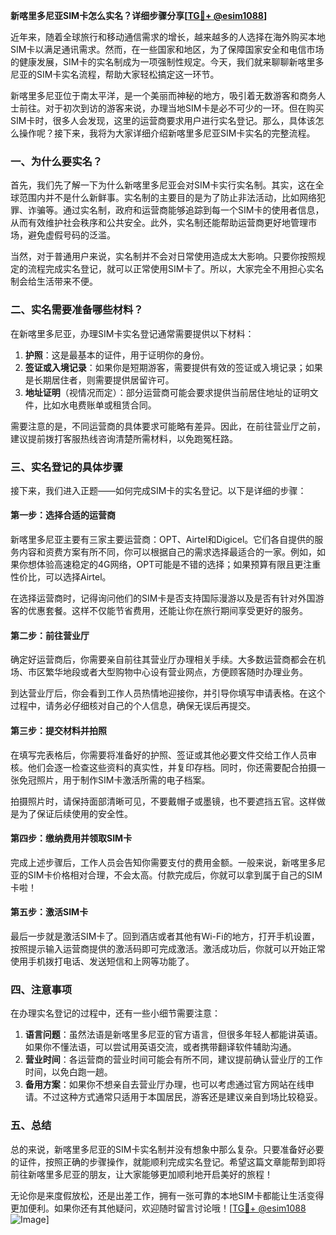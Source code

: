 **新喀里多尼亚SIM卡怎么实名？详细步骤分享[[TG💪+ @esim1088](https://t.me/s/esim1088)]**

近年来，随着全球旅行和移动通信需求的增长，越来越多的人选择在海外购买本地SIM卡以满足通讯需求。然而，在一些国家和地区，为了保障国家安全和电信市场的健康发展，SIM卡的实名制成为一项强制性规定。今天，我们就来聊聊新喀里多尼亚的SIM卡实名流程，帮助大家轻松搞定这一环节。

新喀里多尼亚位于南太平洋，是一个美丽而神秘的地方，吸引着无数游客和商务人士前往。对于初次到访的游客来说，办理当地SIM卡是必不可少的一环。但在购买SIM卡时，很多人会发现，这里的运营商要求用户进行实名登记。那么，具体该怎么操作呢？接下来，我将为大家详细介绍新喀里多尼亚SIM卡实名的完整流程。

### 一、为什么要实名？

首先，我们先了解一下为什么新喀里多尼亚会对SIM卡实行实名制。其实，这在全球范围内并不是什么新鲜事。实名制的主要目的是为了防止非法活动，比如网络犯罪、诈骗等。通过实名制，政府和运营商能够追踪到每一个SIM卡的使用者信息，从而有效维护社会秩序和公共安全。此外，实名制还能帮助运营商更好地管理市场，避免虚假号码的泛滥。

当然，对于普通用户来说，实名制并不会对日常使用造成太大影响。只要你按照规定的流程完成实名登记，就可以正常使用SIM卡了。所以，大家完全不用担心实名制会给生活带来不便。

### 二、实名需要准备哪些材料？

在新喀里多尼亚，办理SIM卡实名登记通常需要提供以下材料：

1. **护照**：这是最基本的证件，用于证明你的身份。
2. **签证或入境记录**：如果你是短期游客，需要提供有效的签证或入境记录；如果是长期居住者，则需要提供居留许可。
3. **地址证明**（视情况而定）：部分运营商可能会要求提供当前居住地址的证明文件，比如水电费账单或租赁合同。

需要注意的是，不同运营商的具体要求可能略有差异。因此，在前往营业厅之前，建议提前拨打客服热线咨询清楚所需材料，以免跑冤枉路。

### 三、实名登记的具体步骤

接下来，我们进入正题——如何完成SIM卡的实名登记。以下是详细的步骤：

#### 第一步：选择合适的运营商

新喀里多尼亚主要有三家主要运营商：OPT、Airtel和Digicel。它们各自提供的服务内容和资费方案有所不同，你可以根据自己的需求选择最适合的一家。例如，如果你想体验高速稳定的4G网络，OPT可能是不错的选择；如果预算有限且更注重性价比，可以选择Airtel。

在选择运营商时，记得询问他们的SIM卡是否支持国际漫游以及是否有针对外国游客的优惠套餐。这样不仅能节省费用，还能让你在旅行期间享受更好的服务。

#### 第二步：前往营业厅

确定好运营商后，你需要亲自前往其营业厅办理相关手续。大多数运营商都会在机场、市区繁华地段或者大型购物中心设有营业网点，方便顾客随时办理业务。

到达营业厅后，你会看到工作人员热情地迎接你，并引导你填写申请表格。在这个过程中，请务必仔细核对自己的个人信息，确保无误后再提交。

#### 第三步：提交材料并拍照

在填写完表格后，你需要将准备好的护照、签证或其他必要文件交给工作人员审核。他们会逐一检查这些资料的真实性，并复印存档。同时，你还需要配合拍摄一张免冠照片，用于制作SIM卡激活所需的电子档案。

拍摄照片时，请保持面部清晰可见，不要戴帽子或墨镜，也不要遮挡五官。这样做是为了保证后续使用的安全性。

#### 第四步：缴纳费用并领取SIM卡

完成上述步骤后，工作人员会告知你需要支付的费用金额。一般来说，新喀里多尼亚的SIM卡价格相对合理，不会太高。付款完成后，你就可以拿到属于自己的SIM卡啦！

#### 第五步：激活SIM卡

最后一步就是激活SIM卡了。回到酒店或者其他有Wi-Fi的地方，打开手机设置，按照提示输入运营商提供的激活码即可完成激活。激活成功后，你就可以开始正常使用手机拨打电话、发送短信和上网等功能了。

### 四、注意事项

在办理实名登记的过程中，还有一些小细节需要注意：

1. **语言问题**：虽然法语是新喀里多尼亚的官方语言，但很多年轻人都能讲英语。如果你不懂法语，可以尝试用英语交流，或者携带翻译软件辅助沟通。
2. **营业时间**：各运营商的营业时间可能会有所不同，建议提前确认营业厅的工作时间，以免白跑一趟。
3. **备用方案**：如果你不想亲自去营业厅办理，也可以考虑通过官方网站在线申请。不过这种方式通常只适用于本国居民，游客还是建议亲自到场比较稳妥。

### 五、总结

总的来说，新喀里多尼亚的SIM卡实名制并没有想象中那么复杂。只要准备好必要的证件，按照正确的步骤操作，就能顺利完成实名登记。希望这篇文章能帮到即将前往新喀里多尼亚的朋友，让大家能够更加顺利地开启美好的旅程！

无论你是来度假放松，还是出差工作，拥有一张可靠的本地SIM卡都能让生活变得更加便利。如果你还有其他疑问，欢迎随时留言讨论哦！[[TG💪+ @esim1088](https://t.me/s/esim1088) ![Image](https://i.postimg.cc/4NQfJmqS/Snipaste-2025-05-13-00-14-12.png)]